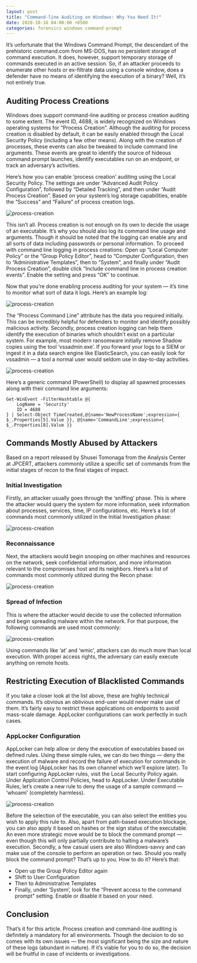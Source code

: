 ```yaml
---
layout: post
title: "Command-line Auditing on Windows: Why You Need It!"
date: 2020-10-16 04:00:00 +0500
categories: forensics windows command-prompt
---
```


It’s unfortunate that the Windows Command Prompt, the descendant of the prehistoric command.com from MS-DOS, has no persistent storage of command execution. It does, however, support temporary storage of commands executed in an active session. So, if an attacker proceeds to enumerate other hosts or ex-filtrate data using a console window, does a defender have no means of identifying the execution of a binary? Well, it’s not entirely true.

## Auditing Process Creations

Windows does support command-line auditing or process creation auditing to some extent. The event ID, 4688, is widely recognized on Windows operating systems for “Process Creation”. Although the auditing for process creation is disabled by default, it can be easily enabled through the Local Security Policy (including a few other means). Along with the creation of processes, these events can also be tweaked to include command line arguments. These events are great to identify the source of hideous command prompt launches, identify executables run on an endpoint, or track an adversary’s activities.

Here’s how you can enable ‘process creation’ auditing using the Local Security Policy. The settings are under “Advanced Audit Policy Configuration”, followed by “Detailed Tracking”, and then under “Audit Process Creation”. Based on your system’s log storage capabilities, enable the “Success” and “Failure” of process creation logs.

![process-creation](/assets/win-cmd-history/process-creation.png)

This isn’t all. Process creation is not enough on its own to decide the usage of an executable. It’s why you should also log its command line usage and arguments. Though it should be noted that the logging can enable any and all sorts of data including passwords or personal information. To proceed with command line logging in process creations: Open up “Local Computer Policy” or the “Group Policy Editor”, head to “Computer Configuration, then to “Administrative Templates”, then to “System”, and finally under “Audit Process Creation”, double click “Include command line in process creation events”. Enable the setting and press “OK” to continue.

Now that you’re done enabling process auditing for your system — it’s time to monitor what sort of data it logs. Here’s an example log:

![process-creation](/assets/win-cmd-history/cmdline-proc-creation.png)


The “Process Command Line” attribute has the data you required initially. This can be incredibly helpful for defenders to monitor and identify possibly malicious activity. Secondly, process creation logging can help them identify the execution of binaries which shouldn’t exist on a particular system. For example, most modern ransomware initially remove Shadow copies using the tool ‘vssadmin.exe’. If you forward your logs to a SIEM or ingest it in a data search engine like ElasticSearch, you can easily look for vssadmin — a tool a normal user would seldom use in day-to-day activities.

![process-creation](/assets/win-cmd-history/vssadmin.png)

Here’s a generic command (PowerShell) to display all spawned processes along with their command line arguments:

    Get-WinEvent -FilterHashtable @{
        LogName = 'Security'
        ID = 4688
    } | Select-Object TimeCreated,@{name='NewProcessName';expression={ $_.Properties[5].Value }}, @{name='CommandLine';expression={ $_.Properties[8].Value }}

## Commands Mostly Abused by Attackers

Based on a report released by Shusei Tomonaga from the Analysis Center at JPCERT, attackers commonly utilize a specific set of commands from the initial stages of recon to the final stages of impact.

### Initial Investigation
Firstly, an attacker usually goes through the ‘sniffing’ phase. This is where the attacker would query the system for more information, seek information about processes, services, time, IP configurations, etc. Here’s a list of commands most commonly utilized in the Initial Investigation phase:

![process-creation](/assets/win-cmd-history/top10_1.png)

### Reconnaissance
Next, the attackers would begin snooping on other machines and resources on the network, seek confidential information, and more information relevant to the compromises host and its neighbors. Here’s a list of commands most commonly utilized during the Recon phase:

![process-creation](/assets/win-cmd-history/top10_2.png)

### Spread of Infection
This is where the attacker would decide to use the collected information and begin spreading malware within the network. For that purpose, the following commands are used most commonly:

![process-creation](/assets/win-cmd-history/top10_3.png)

Using commands like ‘at’ and ‘wmic’, attackers can do much more than local execution. With proper access rights, the adversary can easily execute anything on remote hosts.

## Restricting Execution of Blacklisted Commands
If you take a closer look at the list above, these are highly technical commands. It’s obvious an oblivious end-user would never make use of them. It’s fairly easy to restrict these applications on endpoints to avoid mass-scale damage. AppLocker configurations can work perfectly in such cases.

### AppLocker Configuration

AppLocker can help allow or deny the execution of executables based on defined rules. Using these simple rules, we can do two things — deny the execution of malware and record the failure of execution for commands in the event log (AppLocker has its own channel which we’ll explore later). To start configuring AppLocker rules, visit the Local Security Policy again. Under Application Control Policies, head to AppLocker. Under Executable Rules, let’s create a new rule to deny the usage of a sample command — ‘whoami’ (completely harmless).

![process-creation](/assets/win-cmd-history/pathbased.png)

Before the selection of the executable, you can also select the entities you wish to apply this rule to. Also, apart from path-based execution blockage, you can also apply it based on hashes or the sign status of the executable. An even more strategic move would be to block the command prompt — even though this will only partially contribute to halting a malware’s execution. Secondly, a few casual users are also Windows-savvy and can make use of the console to perform an operation or two. Should you really block the command prompt? That’s up to you. How to do it? Here’s that:
- Open up the Group Policy Editor again
- Shift to User Configuration
- Then to Administrative Templates
- Finally, under ‘System’, look for the “Prevent access to the command prompt” setting. Enable or disable it based on your need.

## Conclusion
That’s it for this article. Process creation and command-line auditing is definitely a mandatory for all environments. Though the decision to do so comes with its own issues — the most significant being the size and nature of these logs (abundant in nature). If it’s viable for you to do so, the decision will be fruitful in case of incidents or investigations.